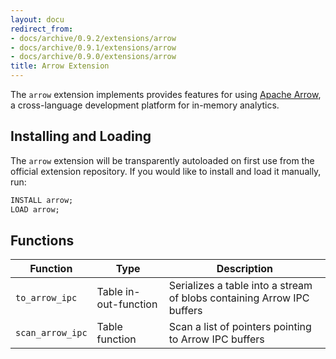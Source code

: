 ```yaml
---
layout: docu
redirect_from:
- docs/archive/0.9.2/extensions/arrow
- docs/archive/0.9.1/extensions/arrow
- docs/archive/0.9.0/extensions/arrow
title: Arrow Extension
---
```


The `arrow` extension implements provides features for using [Apache Arrow](https://arrow.apache.org/), a cross-language development platform for in-memory analytics.

## Installing and Loading

The `arrow` extension will be transparently autoloaded on first use from the official extension repository.
If you would like to install and load it manually, run:

```sql
INSTALL arrow;
LOAD arrow;
```

## Functions

| Function | Type | Description |
|--|----|-------|
| `to_arrow_ipc` | Table in-out-function | Serializes a table into a stream of blobs containing Arrow IPC buffers  
| `scan_arrow_ipc` | Table function | Scan a list of pointers pointing to Arrow IPC buffers